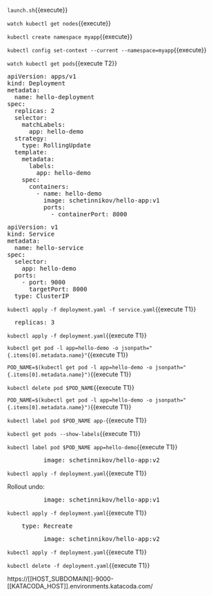`launch.sh`{{execute}}

`watch kubectl get nodes`{{execute}}

`kubectl create namespace myapp`{{execute}}

`kubectl config set-context --current --namespace=myapp`{{execute}}

`watch kubectl get pods`{{execute T2}}

<pre class="file" data-filename="./deployment.yaml" data-target="replace">
apiVersion: apps/v1
kind: Deployment
metadata:
  name: hello-deployment
spec:
  replicas: 2
  selector:
    matchLabels:
      app: hello-demo
  strategy:
    type: RollingUpdate
  template:
    metadata:
      labels:
        app: hello-demo
    spec:
      containers:
        - name: hello-demo
          image: schetinnikov/hello-app:v1
          ports:
            - containerPort: 8000
</pre>

<pre class="file" data-filename="./service.yaml" data-target="replace">
apiVersion: v1
kind: Service
metadata:
  name: hello-service
spec:
  selector:
    app: hello-demo
  ports:
    - port: 9000
      targetPort: 8000
  type: ClusterIP
</pre>


`kubectl apply -f deployment.yaml -f service.yaml`{{execute T1}}


<pre class="file" data-filename="./deployment.yaml" data-target="insert" data-marker="  replicas: 2">
  replicas: 3</pre>

`kubectl apply -f deployment.yaml`{{execute T1}}

`kubectl get pod -l app=hello-demo -o jsonpath="{.items[0].metadata.name}"`{{execute T1}}

`POD_NAME=$(kubectl get pod -l app=hello-demo -o jsonpath="{.items[0].metadata.name}")`{{execute T1}}

`kubectl delete pod $POD_NAME`{{execute T1}}

`POD_NAME=$(kubectl get pod -l app=hello-demo -o jsonpath="{.items[0].metadata.name}")`{{execute T1}}

`kubectl label pod $POD_NAME app-`{{execute T1}}

`kubectl get pods --show-labels`{{execute T1}}

`kubectl label pod $POD_NAME app=hello-demo`{{execute T1}}

<pre class="file" data-filename="./deployment.yaml" data-target="insert" data-marker="          image: schetinnikov/hello-app:v1">
          image: schetinnikov/hello-app:v2</pre>

`kubectl apply -f deployment.yaml`{{execute T1}}

Rollout undo:
<pre class="file" data-filename="./deployment.yaml" data-target="insert" data-marker="          image: schetinnikov/hello-app:v2">
          image: schetinnikov/hello-app:v1</pre>

`kubectl apply -f deployment.yaml`{{execute T1}}

<pre class="file" data-filename="./deployment.yaml" data-target="insert" data-marker="    type: RollingUpdate">
    type: Recreate</pre>

<pre class="file" data-filename="./deployment.yaml" data-target="insert" data-marker="          image: schetinnikov/hello-app:v1">
          image: schetinnikov/hello-app:v2</pre>

`kubectl apply -f deployment.yaml`{{execute T1}}

`kubectl delete -f deployment.yaml`{{execute T1}}

https://[[HOST_SUBDOMAIN]]-9000-[[KATACODA_HOST]].environments.katacoda.com/
